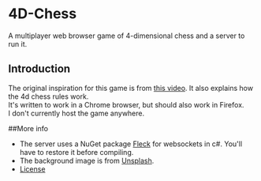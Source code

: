 # 4D-Chess

A multiplayer web browser game of 4-dimensional chess and a server to run it.

## Introduction

The original inspiration for this game is from [this video](https://youtu.be/3wFQPSEPgWc). It also explains how the 4d chess rules work.   
It's written to work in a Chrome browser, but should also work in Firefox.   
I don't currently host the game anywhere.

##More info

 * The server uses a NuGet package [Fleck](https://github.com/statianzo/Fleck) for websockets in c#. You'll have to restore it before compiling.
 * The background image is from [Unsplash](https://unsplash.com/).
 * [License](license.txt)